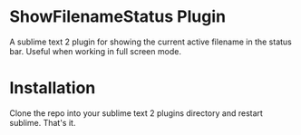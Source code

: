 ShowFilenameStatus Plugin
=========================

A sublime text 2 plugin for showing the current active filename in the status bar. Useful when working in full screen mode.

# Installation

Clone the repo into your sublime text 2 plugins directory and restart sublime. That's it.